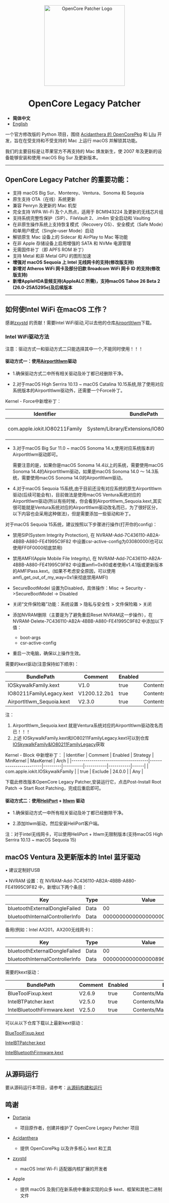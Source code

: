 <div align="center">
             <img src="docs/images/OC-Patcher.png" alt="OpenCore Patcher Logo" width="256" />
             <h1>OpenCore Legacy Patcher</h1>
</div>

- **简体中文**
- [English](./README.md)

一个官方修改版的 Python 项目，围绕 [Acidanthera 的 OpenCorePkg](https://github.com/acidanthera/OpenCorePkg) 和 [Lilu](https://github.com/acidanthera/Lilu) 开发，旨在在受支持和不受支持的 Mac 上运行 macOS 并解锁其功能。

我们的主要目标是让苹果官方不再支持的 Mac 焕发新生，使 2007 年及更新的设备能够安装和使用 macOS Big Sur 及更新版本。

----------

## OpenCore Legacy Patcher 的重要功能：

* 支持 macOS Big Sur、Monterey、Ventura、Sonoma 和 Sequoia
* 原生支持 OTA（在线）系统更新
* 兼容 Penryn 及更新的 Mac 机型
* 完全支持 WPA Wi-Fi 及个人热点，适用于 BCM943224 及更新的无线芯片组
* 支持系统完整性保护（SIP）、FileVault 2、.im4m 安全启动和 Vaulting
* 在非原生操作系统上支持恢复模式（Recovery OS）、安全模式（Safe Mode）和单用户模式（Single-user Mode）启动
* 解锁原生 Mac 设备上的 Sidecar 和 AirPlay to Mac 等功能
* 在非 Apple 存储设备上启用增强的 SATA 和 NVMe 电源管理
* 无需固件补丁（即 APFS ROM 补丁）
* 支持 Metal 和非 Metal GPU 的图形加速
* **增强对 macOS Sequoia 上 Intel 无线网卡的支持(修改版支持)** 
* **新增对 Atheros WiFi 网卡及部分旧款 Broadcom WiFi 网卡 ID 的支持(修改版支持)**
* **新增AppleHDA音频支持(AppleALC 所需)，支持macOS Tahoe 26 Beta 2 (26.0-25A5295e)及后续版本**

----------

## 如何使Intel WiFi 在macOS 工作？

感谢[zxystd](https://github.com/zxystd) 的贡献！需要Intel WiFi驱动,可以去他的仓库[AirportItlwm](https://github.com/OpenIntelWireless/itlwm/releases)下载。

### Intel WiFi驱动方法

注意：驱动方式一和驱动方式二只能选择其中一个,不能同时使用！！！

#### 驱动方式一：使用[AirportItlwm](https://github.com/OpenIntelWireless/itlwm/releases)驱动

- 1.确保驱动方式二中所有相关驱动及补丁都已经删除干净。

- 2.对于macOS High Serrira 10.13 ~ macOS Catalina 10.15系统,除了使用对应系统版本的AirportItlwm驱动外，还需要一个Force补丁。

Kernel - Force中新增补丁：

|Identifier | BundlePath                       | Comment                | Enabled | ExecutablePath                     | PlistPath               | MinKernel | MaxKernel | Arch |
|-----------|----------------------------------|--------------------------------------------|---------|-------------------------------------|----------------------------------|-----------|-----------|------|
| com.apple.iokit.IO80211Family         | System/Library/Extensions/IO80211Family.kext | Force IO80211Family to load        | true    | Contents/MacOS/IO80211Family    | Contents/Info.plist              | 17.0.0    | 19.99.99  | Any  |

- 3.对于macOS Big Sur 11.0 ~ macOS Sonoma 14.x,使用对应系统版本的AirportItlwm驱动即可。

  需要注意的是，如果你是macOS Sonoma 14.4以上的系统，需要使用macOS Sonoma 14.4的AirportItlwm驱动，如果是macOS Sonoma 14.0 ～ 14.3系统，需要使用macOS Sonoma 14.0的AirportItlwm驱动。

- 4.对于macOS Sequoia 15系统,由于目前还没有对应系统的原生AirportItlwm驱动(后续可能会有)，目前做法是使用macOS Ventura系统对应的AirportItlwm驱动(所以有些时候，你会看到AirportItlwm_Sequoia.kext,其实很可能就是Ventura系统对应的AirportItlwm驱动改名而已，为了很好区分，以下内容也会采用这种做法)，但是需要添加一些驱动和补丁。

对于macOS Sequoia 15系统，建议按照以下步骤进行操作(打开你的config)：

   - 禁用SIP(System Integrity Protection),  在 NVRAM-Add-7C436110-AB2A-4BBB-A880-FE41995C9F82 中设置csr-active-config为03080000(也可以使用FF0F0000彻底禁用)
   - 禁用AMFI(Apple Mobile File Integrity), 在 NVRAM-Add-7C436110-AB2A-4BBB-A880-FE41995C9F82 中设置amfi=0x80或者使用v1.4.1版或更新版本的AMFIPass.kext。(如果不考虑安全原因，可以使用amfi_get_out_of_my_way=0x1来彻底禁用AMFI)
   - SecureBootModel 设置为Disabled，具体操作：Misc -> Security ->SecureBootModel -> Disabled
   - 关闭“文件保险箱”功能：系统设置 > 隐私与安全性 > 文件保险箱 > 关闭
   - 添加NVRAM删除（主要是为了避免重启Reset NVRAM这一步操作），在 NVRAM-Delete-7C436110-AB2A-4BBB-A880-FE41995C9F82 中添加以下值：
   
     - boot-args
     - csr-active-config

   - 重启一次电脑，确保以上操作生效。

需要的kext驱动(注意保持如下顺序)：

| BundlePath                       | Comment       | Enabled | ExecutablePath                     | PlistPath               | MinKernel | MaxKernel | Arch |
|----------------------------------|--------------|---------|-------------------------------------|----------------------------------|-----------|-----------|------|
| IOSkywalkFamily.kext             | V1.0         | true    | Contents/MacOS/IOSkywalkFamily     | Contents/Info.plist              | 24.0.0    | 24.99.99  | Any  |
| IO80211FamilyLegacy.kext         | V1200.12.2b1 | true    | Contents/MacOS/IO80211FamilyLegacy | Contents/Info.plist              | 24.0.0    | 24.99.99  | Any  |
| AirportItlwm_Sequoia.kext        | V2.3.0       | true    | Contents/MacOS/AirportItlwm        | Contents/Info.plist              | 24.0.0    | 24.99.99  | Any  |


注：
  1. AirportItlwm_Sequoia.kext 就是Ventura系统对应的AirportItlwm驱动改名而已！！！
  2. 上述 IOSkywalkFamily.kext和IO80211FamilyLegacy.kext可以到仓库 [IOSkywalkFamily&IO80211FamilyLegacy](https://github.com/JeoJay127/OCLP-X/tree/main/payloads/Kexts/Wifi)获取




Kernel - Block 中新增补丁：
| Identifier                           | Comment                | Enabled | Strategy | MinKernel | MaxKernel | Arch |
|--------------------------------------|------------------------|---------|----------|-----------|-----------|------|
| com.apple.iokit.IOSkywalkFamily      |                        | true    | Exclude  | 24.0.0    |           | Any  |


下载此修改版本OpenCore Legacy Patcher,安装运行它，点击Post-Install Root Patch -> Start Root Patching，完成后重启即可。


#### 驱动方式二：使用[HeliPort](https://github.com/OpenIntelWireless/HeliPort/releases) + [Itlwm](https://github.com/OpenIntelWireless/itlwm/releases) 驱动

- 1.确保驱动方式一中所有相关驱动及补丁都已经删除干净。

- 2.添加Itlwm驱动，然后安装HeliPort客户端。

 注：对于intel无线网卡，可以使用HeliPort + Itlwm无限制版本(支持macOS High Serrira 10.13 ~ macOS Sequoia 15)


## macOS Ventura 及更新版本的 Intel 蓝牙驱动

•	建议定制好USB

•	NVRAM 设置：在 NVRAM-Add-7C436110-AB2A-4BBB-A880-FE41995C9F82 中，新增以下两个条目：


| Key                              | Type  | Value                          |
|----------------------------------|------|--------------------------------|
| bluetoothExternalDongleFailed   | Data | 00                             |
| bluetoothInternalControllerInfo | Data | 0000000000000000000000000000   |

 备用(例如：Intel AX201，AX200无线网卡)：

| Key                              | Type  | Value                          |
|----------------------------------|------|--------------------------------|
| bluetoothExternalDongleFailed   | Data | 00                             |
| bluetoothInternalControllerInfo | Data | 000000000000000089653A552EFD |

需要的kext驱动：

| BundlePath                       | Comment      | Enabled | ExecutablePath                        | PlistPath               | MinKernel | MaxKernel | Arch |
|----------------------------------|--------------|---------|-------------------------------------  |------------------------|-----------|-----------|------|
| BlueToolFixup.kext               | V2.6.9       | true    | Contents/MacOS/BlueToolFixup          | Contents/Info.plist       | 21.0.0    |           | Any  |
| IntelBTPatcher.kext              | V2.5.0       | true    | Contents/MacOS/IntelBTPatcher         | Contents/Info.plist     | 21.0.0    |           | Any  |
| IntelBluetoothFirmware.kext      | V2.5.0       | true    | Contents/MacOS/IntelBluetoothFirmware | Contents/Info.plist     |           |           | Any  |

可以从以下仓库下载以上最新kext驱动：

[BlueToolFixup.kext](https://github.com/acidanthera/BrcmPatchRAM/releases)

[IntelBTPatcher.kext](https://github.com/OpenIntelWireless/IntelBluetoothFirmware/releases)

[IntelBluetoothFirmware.kext](https://github.com/OpenIntelWireless/IntelBluetoothFirmware/releases)

----------

## 从源码运行

要从源码运行本项目，请参考：[从源码构建和运行](./SOURCE.md)

## 鸣谢

* [Dortania](https://github.com/dortania)  
  * 项目原作者，创建并维护了 OpenCore Legacy Patcher 项目

* [Acidanthera](https://github.com/Acidanthera)  
  * 提供 OpenCorePkg 以及许多核心 kext 和工具

* [zxystd](https://github.com/zxystd)  
  * macOS Intel Wi-Fi 适配器内核扩展的开发者

* Apple  
  * 提供 macOS 及我们在新系统中重新实现的众多 kext、框架和其他二进制文件
